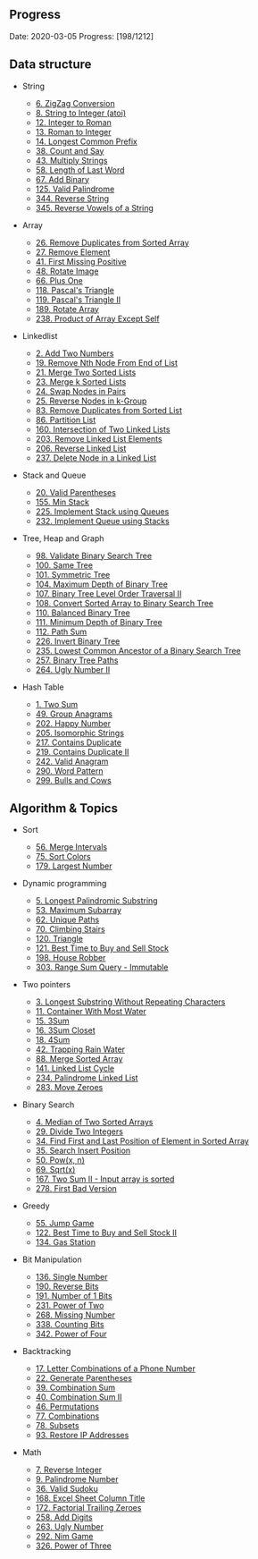 ## Progress

Date: 2020-03-05
Progress: [198/1212]

## Data structure
  - String
    - [6. ZigZag Conversion](https://github.com/kaiCbs/Leetcode/blob/master/code/medium/zigzag-conversion.py)
    - [8. String to Integer (atoi)](https://github.com/kaiCbs/Leetcode/blob/master/code/medium/string-to-integer-atoi.py) 
    - [12. Integer to Roman](https://github.com/kaiCbs/Leetcode/blob/master/code/medium/integer-to-roman.py)
    - [13. Roman to Integer](https://github.com/kaiCbs/Leetcode/blob/master/code/easy/roman-to-integer.py)
    - [14. Longest Common Prefix](https://github.com/kaiCbs/Leetcode/blob/master/code/easy/longest-common-prefix.py)
    - [38. Count and Say](https://github.com/kaiCbs/Leetcode/blob/master/code/easy/count-and-say.py)
    - [43. Multiply Strings](https://github.com/kaiCbs/Leetcode/blob/master/code/medium/multiply-strings.py)
    - [58. Length of Last Word](https://github.com/kaiCbs/Leetcode/blob/master/code/easy/length-of-last-word.py)
    - [67. Add Binary](https://github.com/kaiCbs/Leetcode/blob/master/code/easy/add-binary.py)
    - [125. Valid Palindrome](https://github.com/kaiCbs/Leetcode/blob/master/code/easy/valid-palindrome.py)
    - [344. Reverse String](https://github.com/kaiCbs/Leetcode/blob/master/code/easy/reverse-string.py)
    - [345. Reverse Vowels of a String](https://github.com/kaiCbs/Leetcode/blob/master/code/easy/reverse-vowels-of-a-string.py)

  - Array
    - [26. Remove Duplicates from Sorted Array](https://github.com/kaiCbs/Leetcode/blob/master/code/easy/remove-duplicates-from-sorted-array.py)
    - [27. Remove Element](https://github.com/kaiCbs/Leetcode/blob/master/code/easy/remove-element.py)
    - [41. First Missing Positive](https://github.com/kaiCbs/Leetcode/blob/master/code/hard/first-missing-positive.py)
    - [48. Rotate Image](https://github.com/kaiCbs/Leetcode/blob/master/code/medium/rotate-image.py)
    - [66. Plus One](https://github.com/kaiCbs/Leetcode/blob/master/code/easy/plus-one.py)
    - [118. Pascal's Triangle](https://github.com/kaiCbs/Leetcode/blob/master/code/easy/pascals-triangle.py)
    - [119. Pascal's Triangle II](https://github.com/kaiCbs/Leetcode/blob/master/code/easy/pascals-triangle-ii.py)
    - [189. Rotate Array](https://github.com/kaiCbs/Leetcode/blob/master/code/easy/rotate-array.py)
    - [238. Product of Array Except Self](https://github.com/kaiCbs/Leetcode/blob/master/code/medium/product-of-array-except-self.py)

  - Linkedlist
    - [2. Add Two Numbers](https://github.com/kaiCbs/Leetcode/blob/master/code/medium/add-two-numbers.py)
    - [19. Remove Nth Node From End of List](https://github.com/kaiCbs/Leetcode/blob/master/code/medium/remove-nth-node-from-end-of-list.py)
    - [21. Merge Two Sorted Lists](https://github.com/kaiCbs/Leetcode/blob/master/code/easy/merge-two-sorted-lists.py)
    - [23. Merge k Sorted Lists](https://github.com/kaiCbs/Leetcode/blob/master/code/hard/merge-k-sorted-lists.py)
    - [24. Swap Nodes in Pairs](https://github.com/kaiCbs/Leetcode/blob/master/code/medium/swap-nodes-in-pairs.py)
    - [25. Reverse Nodes in k-Group](https://github.com/kaiCbs/Leetcode/blob/master/code/hard/reverse-nodes-in-k-group.py)
    - [83. Remove Duplicates from Sorted List](https://github.com/kaiCbs/Leetcode/blob/master/code/easy/remove-duplicates-from-sorted-list.py)
    - [86. Partition List](https://github.com/kaiCbs/Leetcode/blob/master/code/medium/partition-list.py)
    - [160. Intersection of Two Linked Lists](https://github.com/kaiCbs/Leetcode/blob/master/code/easy/intersection-of-two-linked-lists.py)
    - [203. Remove Linked List Elements](https://github.com/kaiCbs/Leetcode/blob/master/code/easy/remove-linked-list-elements.py)
    - [206. Reverse Linked List](https://github.com/kaiCbs/Leetcode/blob/master/code/easy/reverse-linked-list.py)
    - [237. Delete Node in a Linked List](https://github.com/kaiCbs/Leetcode/blob/master/code/easy/delete-node-in-a-linked-list.py)

  - Stack and Queue
    - [20. Valid Parentheses](https://github.com/kaiCbs/Leetcode/blob/master/code/easy/valid-parentheses.py)
    - [155. Min Stack](https://github.com/kaiCbs/Leetcode/blob/master/code/easy/min-stack.py)
    - [225. Implement Stack using Queues](https://github.com/kaiCbs/Leetcode/blob/master/code/easy/implement-stack-using-queues.py)
    - [232. Implement Queue using Stacks](https://github.com/kaiCbs/Leetcode/blob/master/code/easy/implement-queue-using-stacks.py)


  - Tree, Heap and Graph
    - [98. Validate Binary Search Tree](https://github.com/kaiCbs/Leetcode/blob/master/code/medium/validate-binary-search-tree.py)
    - [100. Same Tree](https://github.com/kaiCbs/Leetcode/blob/master/code/easy/same-tree.py)
    - [101. Symmetric Tree](https://github.com/kaiCbs/Leetcode/blob/master/code/easy/symmetric-tree.py)
    - [104. Maximum Depth of Binary Tree](https://github.com/kaiCbs/Leetcode/blob/master/code/easy/maximum-depth-of-binary-tree.py)
    - [107. Binary Tree Level Order Traversal II](https://github.com/kaiCbs/Leetcode/blob/master/code/easy/binary-tree-level-order-traversal-ii.py)
    - [108. Convert Sorted Array to Binary Search Tree](https://github.com/kaiCbs/Leetcode/blob/master/code/easy/convert-sorted-array-to-binary-search-tree.py)
    - [110. Balanced Binary Tree](https://github.com/kaiCbs/Leetcode/blob/master/code/easy/balanced-binary-tree.py)
    - [111. Minimum Depth of Binary Tree](https://github.com/kaiCbs/Leetcode/blob/master/code/easy/minimum-depth-of-binary-tree.py)
    - [112. Path Sum](https://github.com/kaiCbs/Leetcode/blob/master/code/easy/path-sum.py)
    - [226. Invert Binary Tree](https://github.com/kaiCbs/Leetcode/blob/master/code/easy/invert-binary-tree.py)
    - [235. Lowest Common Ancestor of a Binary Search Tree](https://github.com/kaiCbs/Leetcode/blob/master/code/easy/lowest-common-ancestor-of-a-binary-search-tree.py)
    - [257. Binary Tree Paths](https://github.com/kaiCbs/Leetcode/blob/master/code/easy/binary-tree-paths.py)
    - [264. Ugly Number II](https://github.com/kaiCbs/Leetcode/blob/master/code/medium/ugly-number-ii.py)

  - Hash Table
    - [1. Two Sum](https://github.com/kaiCbs/Leetcode/blob/master/code/easy/two-sum.py)
    - [49. Group Anagrams](https://github.com/kaiCbs/Leetcode/blob/master/code/medium/group-anagrams.py)
    - [202. Happy Number](https://github.com/kaiCbs/Leetcode/blob/master/code/easy/happy-number.py)
    - [205. Isomorphic Strings](https://github.com/kaiCbs/Leetcode/blob/master/code/easy/isomorphic-strings.py)
    - [217. Contains Duplicate](https://github.com/kaiCbs/Leetcode/blob/master/code/easy/contains-duplicate.py)
    - [219. Contains Duplicate II](https://github.com/kaiCbs/Leetcode/blob/master/code/easy/contains-duplicate-ii.py)
    - [242. Valid Anagram](https://github.com/kaiCbs/Leetcode/blob/master/code/easy/valid-anagram.py)
    - [290. Word Pattern](https://github.com/kaiCbs/Leetcode/blob/master/code/easy/word-pattern.py)
    - [299. Bulls and Cows](https://github.com/kaiCbs/Leetcode/blob/master/code/easy/bulls-and-cows.py)

## Algorithm & Topics
  - Sort
    - [56. Merge Intervals](https://github.com/kaiCbs/Leetcode/blob/master/code/medium/merge-intervals.py)
    - [75. Sort Colors](https://github.com/kaiCbs/Leetcode/blob/master/code/medium/sort-colors.py)
    - [179. Largest Number](https://github.com/kaiCbs/Leetcode/blob/master/code/medium/largest-number.py)


  - Dynamic programming
    - [5. Longest Palindromic Substring](https://github.com/kaiCbs/Leetcode/blob/master/code/medium/longest-palindromic-substring.py)
    - [53. Maximum Subarray](https://github.com/kaiCbs/Leetcode/blob/master/code/easy/maximum-subarray.py)
    - [62. Unique Paths](https://github.com/kaiCbs/Leetcode/blob/master/code/medium/unique-paths.py)
    - [70. Climbing Stairs](https://github.com/kaiCbs/Leetcode/blob/master/code/easy/climbing-stairs.py)
    - [120. Triangle](https://github.com/kaiCbs/Leetcode/blob/master/code/medium/triangle.py)
    - [121. Best Time to Buy and Sell Stock](https://github.com/kaiCbs/Leetcode/blob/master/code/easy/best-time-to-buy-and-sell-stock.py)
    - [198. House Robber](https://github.com/kaiCbs/Leetcode/blob/master/code/easy/house-robber.py)
    - [303. Range Sum Query - Immutable](https://github.com/kaiCbs/Leetcode/blob/master/code/easy/range-sum-query-immutable.py)

  - Two pointers
    - [3. Longest Substring Without Repeating Characters](https://github.com/kaiCbs/Leetcode/blob/master/code/medium/longest-substring-without-repeating-characters.py)
    - [11. Container With Most Water](https://github.com/kaiCbs/Leetcode/blob/master/code/medium/container-with-most-water.py)
    - [15. 3Sum](https://github.com/kaiCbs/Leetcode/blob/master/code/medium/3sum.py)
    - [16. 3Sum Closet](https://github.com/kaiCbs/Leetcode/blob/master/code/medium/3sum-closest.py)
    - [18. 4Sum](https://github.com/kaiCbs/Leetcode/blob/master/code/medium/4sum.py)
    - [42. Trapping Rain Water](https://github.com/kaiCbs/Leetcode/blob/master/code/hard/trapping-rain-water.py)
    - [88. Merge Sorted Array](https://github.com/kaiCbs/Leetcode/blob/master/code/easy/merge-sorted-array.py)
    - [141. Linked List Cycle](https://github.com/kaiCbs/Leetcode/blob/master/code/easy/linked-list-cycle.py)
    - [234. Palindrome Linked List](https://github.com/kaiCbs/Leetcode/blob/master/code/easy/palindrome-linked-list.py)
    - [283. Move Zeroes](https://github.com/kaiCbs/Leetcode/blob/master/code/easy/move-zeroes.py)

  - Binary Search
    - [4. Median of Two Sorted Arrays](https://github.com/kaiCbs/Leetcode/blob/master/code/hard/median-of-two-sorted-arrays.py)
    - [29. Divide Two Integers](https://github.com/kaiCbs/Leetcode/blob/master/code/medium/divide-two-integers.py)
    - [34. Find First and Last Position of Element in Sorted Array](https://github.com/kaiCbs/Leetcode/blob/master/code/medium/find-first-and-last-position-of-element-in-sorted-array.py)
    - [35. Search Insert Position](https://github.com/kaiCbs/Leetcode/blob/master/code/easy/search-insert-position.py)
    - [50. Pow(x, n)](https://github.com/kaiCbs/Leetcode/blob/master/code/medium/powx-n.py)
    - [69. Sqrt(x)](https://github.com/kaiCbs/Leetcode/blob/master/code/easy/sqrtx.py)
    - [167. Two Sum II - Input array is sorted](https://github.com/kaiCbs/Leetcode/blob/master/code/easy/two-sum-ii-input-array-is-sorted.py)
    - [278. First Bad Version](https://github.com/kaiCbs/Leetcode/blob/master/code/easy/first-bad-version.py)

  - Greedy
    - [55. Jump Game](https://github.com/kaiCbs/Leetcode/blob/master/code/medium/jump-game.py)
    - [122. Best Time to Buy and Sell Stock II](https://github.com/kaiCbs/Leetcode/blob/master/code/easy/best-time-to-buy-and-sell-stock-ii.py)
    - [134. Gas Station](https://github.com/kaiCbs/Leetcode/blob/master/code/medium/gas-station.py)

  - Bit Manipulation
    - [136. Single Number](https://github.com/kaiCbs/Leetcode/blob/master/code/easy/single-number.py)
    - [190. Reverse Bits](https://github.com/kaiCbs/Leetcode/blob/master/code/easy/reverse-bits.py)
    - [191. Number of 1 Bits](https://github.com/kaiCbs/Leetcode/blob/master/code/easy/number-of-1-bits.py)
    - [231. Power of Two](https://github.com/kaiCbs/Leetcode/blob/master/code/easy/power-of-two.py)
    - [268. Missing Number](https://github.com/kaiCbs/Leetcode/blob/master/code/easy/missing-number.py)
    - [338. Counting Bits](https://github.com/kaiCbs/Leetcode/blob/master/code/medium/counting-bits.py)
    - [342. Power of Four](https://github.com/kaiCbs/Leetcode/blob/master/code/easy/power-of-four.py)

  - Backtracking
    - [17. Letter Combinations of a Phone Number](https://github.com/kaiCbs/Leetcode/blob/master/code/medium/letter-combinations-of-a-phone-number.py) 
    - [22. Generate Parentheses](https://github.com/kaiCbs/Leetcode/blob/master/code/medium/generate-parentheses.py)
    - [39. Combination Sum](https://github.com/kaiCbs/Leetcode/blob/master/code/medium/combination-sum.py)
    - [40. Combination Sum II](https://github.com/kaiCbs/Leetcode/blob/master/code/medium/combination-sum-ii.py)
    - [46. Permutations](https://github.com/kaiCbs/Leetcode/blob/master/code/medium/permutations.py)
    - [77. Combinations](https://github.com/kaiCbs/Leetcode/blob/master/code/medium/combinations.py)
    - [78. Subsets](https://github.com/kaiCbs/Leetcode/blob/master/code/medium/subsets.py)
    - [93. Restore IP Addresses](https://github.com/kaiCbs/Leetcode/blob/master/code/medium/restore-ip-addresses.py)

  - Math
    - [7. Reverse Integer](https://github.com/kaiCbs/Leetcode/blob/master/code/easy/reverse-integer.py)
    - [9. Palindrome Number](https://github.com/kaiCbs/Leetcode/blob/master/code/easy/palindrome-number.py)
    - [36. Valid Sudoku](https://github.com/kaiCbs/Leetcode/blob/master/code/medium/valid-sudoku.py)
    - [168. Excel Sheet Column Title](https://github.com/kaiCbs/Leetcode/blob/master/code/easy/excel-sheet-column-title.py)
    - [172. Factorial Trailing Zeroes](https://github.com/kaiCbs/Leetcode/blob/master/code/easy/factorial-trailing-zeroes.py)
    - [258. Add Digits](https://github.com/kaiCbs/Leetcode/blob/master/code/easy/add-digits.py)
    - [263. Ugly Number](https://github.com/kaiCbs/Leetcode/blob/master/code/easy/ugly-number.py)
    - [292. Nim Game](https://github.com/kaiCbs/Leetcode/blob/master/code/easy/nim-game.py)
    - [326. Power of Three](https://github.com/kaiCbs/Leetcode/blob/master/code/easy/power-of-three.py)

